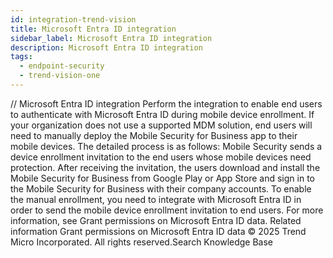 ```yaml
---
id: integration-trend-vision
title: Microsoft Entra ID integration
sidebar_label: Microsoft Entra ID integration
description: Microsoft Entra ID integration
tags:
  - endpoint-security
  - trend-vision-one
---
```


/*<![CDATA[*/ $('#title').html($('meta[name=map-description]').attr('content')); /*]]>*/ Microsoft Entra ID integration Perform the integration to enable end users to authenticate with Microsoft Entra ID during mobile device enrollment. If your organization does not use a supported MDM solution, end users will need to manually deploy the Mobile Security for Business app to their mobile devices. The detailed process is as follows: Mobile Security sends a device enrollment invitation to the end users whose mobile devices need protection. After receiving the invitation, the users download and install the Mobile Security for Business from Google Play or App Store and sign in to the Mobile Security for Business with their company accounts. To enable the manual enrollment, you need to integrate with Microsoft Entra ID in order to send the mobile device enrollment invitation to end users. For more information, see Grant permissions on Microsoft Entra ID data. Related information Grant permissions on Microsoft Entra ID data © 2025 Trend Micro Incorporated. All rights reserved.Search Knowledge Base